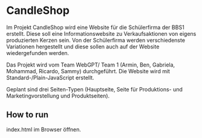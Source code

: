 # CandleShop
Im Projekt CandleShop wird eine Website für die Schülerfirma der BBS1 erstellt. 
Diese soll eine Informationswebsite zu Verkaufsaktionen von eigens produzierten Kerzen sein.
Von der Schülerfirma werden verschiedenste Variationen hergestellt und diese sollen auch auf der Website wiedergefunden werden.

Das Projekt wird vom Team WebGPT/ Team 1 (Armin, Ben, Gabriela, Mohammad, Ricardo, Sammy) durchgeführt.
Die Website wird mit Standard-/Plain-JavaScript erstellt.

Geplant sind drei Seiten-Typen (Hauptseite, Seite für Produktions- und Marketingvorstellung und Produktseiten).

## How to run
index.html im Browser öffnen.